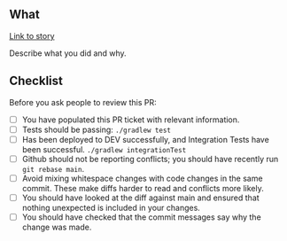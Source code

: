 ## What

[Link to story](https://dsdmoj.atlassian.net/browse/LASB-XXX)

Describe what you did and why.

## Checklist

Before you ask people to review this PR:

- [ ] You have populated this PR ticket with relevant information.
- [ ] Tests should be passing: `./gradlew test`
- [ ] Has been deployed to DEV successfully, and Integration Tests have been successful. `./gradlew integrationTest`
- [ ] Github should not be reporting conflicts; you should have recently run `git rebase main`.
- [ ] Avoid mixing whitespace changes with code changes in the same commit. These make diffs harder to read and conflicts more likely.
- [ ] You should have looked at the diff against main and ensured that nothing unexpected is included in your changes.
- [ ] You should have checked that the commit messages say why the change was made.
